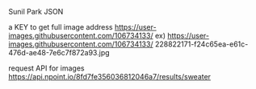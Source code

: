 Sunil Park JSON

a KEY to get full image address
https://user-images.githubusercontent.com/106734133/
ex)
https://user-images.githubusercontent.com/106734133/
228822171-f24c65ea-e61c-476d-ae48-7e6c7f872a93.jpg

request API for images
https://api.npoint.io/8fd7fe356036812046a7/results/sweater
